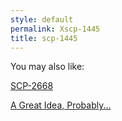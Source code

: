```yaml
---
style: default
permalink: Xscp-1445
title: scp-1445
---
```

You may also like:

[SCP-2668](http://scp-wiki.net/scp-2668)

[A Great Idea, Probably...](http://scp-wiki.net/scp-cliche-generator)
